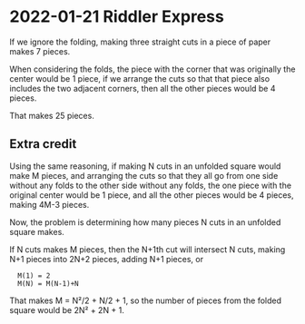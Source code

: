 2022-01-21 Riddler Express
==========================
If we ignore the folding, making three straight cuts in a piece of paper
makes 7 pieces.

When considering the folds, the piece with the corner that was originally the
center would be 1 piece, if we arrange the cuts so that that piece also
includes the two adjacent corners, then all the other pieces would be 4 pieces.

That makes 25 pieces.

Extra credit
------------
Using the same reasoning, if making N cuts in an unfolded square would make
M pieces, and arranging the cuts so that they all go from one side without
any folds to the other side without any folds, the one piece with the
original center would be 1 piece, and all the other pieces would be 4
pieces, making 4M-3 pieces.

Now, the problem is determining how many pieces N cuts in an unfolded
square makes.

If N cuts makes M pieces, then the N+1th cut will intersect N cuts, making
N+1 pieces into 2N+2 pieces, adding N+1 pieces, or
```
  M(1) = 2
  M(N) = M(N-1)+N
```

That makes M = N²/2 + N/2 + 1, so the number of pieces from the folded
square would be 2N² + 2N + 1.
